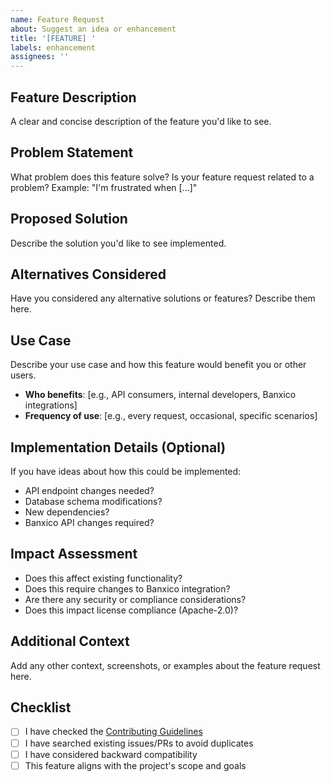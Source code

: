 ```yaml
---
name: Feature Request
about: Suggest an idea or enhancement
title: '[FEATURE] '
labels: enhancement
assignees: ''
---
```


## Feature Description
A clear and concise description of the feature you'd like to see.

## Problem Statement
What problem does this feature solve? Is your feature request related to a problem?
Example: "I'm frustrated when [...]"

## Proposed Solution
Describe the solution you'd like to see implemented.

## Alternatives Considered
Have you considered any alternative solutions or features? Describe them here.

## Use Case
Describe your use case and how this feature would benefit you or other users.
- **Who benefits**: [e.g., API consumers, internal developers, Banxico integrations]
- **Frequency of use**: [e.g., every request, occasional, specific scenarios]

## Implementation Details (Optional)
If you have ideas about how this could be implemented:
- API endpoint changes needed?
- Database schema modifications?
- New dependencies?
- Banxico API changes required?

## Impact Assessment
- Does this affect existing functionality?
- Does this require changes to Banxico integration?
- Are there any security or compliance considerations?
- Does this impact license compliance (Apache-2.0)?

## Additional Context
Add any other context, screenshots, or examples about the feature request here.

## Checklist
- [ ] I have checked the [Contributing Guidelines](../../CONTRIBUTING.md)
- [ ] I have searched existing issues/PRs to avoid duplicates
- [ ] I have considered backward compatibility
- [ ] This feature aligns with the project's scope and goals
